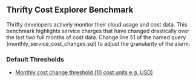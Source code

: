 ## Thrifty Cost Explorer Benchmark

Thrifty developers actively monitor their cloud usage and cost data.  This benchmark highlights service charges that have changed drastically over the last two full months of cost data.  Change line 51 of the named query (monthly_service_cost_changes.sql) to adjust the granularity of the alarm.

### Default Thresholds
- [ Monthly cost change threshold (10 cost units e.g. USD)](https://github.com/turbot/steampipe-mod-aws-thrifty/blob/1f71e77023825835770fd88d70e745c8379c68a5/query/monthly_service_cost_changes.sql#L51)
